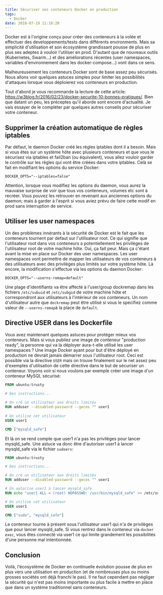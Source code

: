 ```yaml
---
title: Sécuriser ses conteneurs Docker en production
tags:
  - Docker
date: 2018-07-19 11:18:20
---
```


Docker est à l'origine conçu pour créer des conteneurs à la volée et effectuer des developpements/tests dans différents environments. Mais sa simplicité d'utilisation et son écosystème grandissant pousse de plus en plus ses adeptes à vouloir l'utiliser en prod. D'autant que de nouveaux outils (Kubernetes, Swarm...) et des améliorations récentes (user namespaces, variables d'environnement dans les docker-compose...) vont dans ce sens.  

Malheureusement les conteneurs Docker sont de base assez peu sécurisés. Nous allons 
voir quelques astuces simples pour limiter les possibilités d'attaques lorsque vous déploierez vos conteneurs en production. 

<!-- More -->

Tout d'abord je vous recommande la lecture de cette article: https://w3blog.fr/2016/02/23/docker-securite-10-bonnes-pratiques/. Bien que datant un peu, les préceptes qu'il aborde sont encore d'actualité. Je vais essayer de le compléter par quelques autres conseils pour sécuriser votre conteneur.

## Supprimer la création automatique de règles iptables
Par défaut, le daemon Docker créé les règles iptables dont il a besoin. Mais si vous êtes sur un système hôte avec plusieurs conteneurs et que vous le sécurisez via iptables et fail2ban (ou équivalent), vous allez vouloir garder le contrôle sur les règles qui vont être créées dans votre iptables. Celà se fait en modifiant les options du service Docker:
```
DOCKER_OPTS="--iptables=false"
```
Attention, lorsque vous modifiez les options du daemon, vous aurez la mauvaise surprise de voir que tous vos conteneurs, volumes etc sont à recréer. Vous pouvez les retrouver en revenant aux anciennes options du daemon; mais à garder à l'esprit si vous aviez prévu de faire cette modif en prod sans interruption de service.

## Utiliser les user namespaces
Un des problèmes innérants à la sécurité de Docker est le fait que les conteneurs tournent par defaut sur l'utilisateur root. Ce qui signifie que l'utilisateur root dans vos conteneurs a potentiellement les privilèges de l'utilisateur root de votre machine hôte. Oui, ça fait peur. Mais ça c'étant avant la mise en place sur Docker des user namespaces. Les user namespaces vont permettre de mapper les utilisateurs de vos conteneurs à des utilisateurs avec des privilèges plus limités sur votre système hôte. Là encore, la modification s'effectue via les options du daemon Docker:
```
DOCKER_OPTS="--userns-remap=default"
```
Une plage d'identifiants va être affecté à l'user/group dockremap dans les fichiers `/etc/subuid` et `/etc/subgid` de votre machine hôte et correspondront aux utilisateurs à l'intérieur de vos conteneurs. Un nom d'utilisateur autre que `dockremap` peut être utilisé si vous le specifiez comme valeur de `--userns-remap`à la place de `default`.

## Directive USER dans les Dockerfile
Vous avez maintenant quelques astuces pour protéger mieux vos conteneurs. Mais si vous publiez une image de conteneur "production ready", la personne qui va la déployer aura-t-elle utilisé les user namespaces ? Une image Docker ayant pour but d'être déployé en production ne devrait jamais démarrer sous l'utilisateur root. Ceci est possible via la directive `USER` mais on trouve finalement sur le net assez peu d'exemples d'utilisation de cette directive dans le but de sécuriser un conteneur. Voyons voir si nous voulons par exemple créer une image d'un conteneur MySQL sécurisé:

````dockerfile
FROM ubuntu:trusty

# Des instructions...
  
# On cré un utilisateur aux droits limités
RUN adduser --disabled-password --gecos "" user1
  
# On utilise cet utilisateur
USER user1

CMD ["mysqld_safe"]
````

Et là on se rend compte que user1 n'a pas les privilèges pour lancer mysqld_safe. Une astuce va donc être d'autoriser user1 à lancer mysqld_safe via le fichier `sudoers`:

````dockerfile
FROM ubuntu:trusty

# Des instructions...

# On cré un utilisateur aux droits limités
RUN adduser --disabled-password --gecos "" user1

# On autorise user1 à lancer mysqld_safe
RUN echo "user1 ALL = (root) NOPASSWD: /usr/bin/mysqld_safe" >> /etc/sudoers

# On utilise cet utilisateur
USER user1

CMD ["sudo", "mysqld_safe"]
````
Le conteneur tourne à présent sous l'utilisateur user1 qui n'a de privilèges que pour lancer mysqld_safe. Si vous rentrez dans le conteneur via `docker exec`, vous êtes connecté via user1 ce qui limite grandement les possibilités d'une personne mal intentionnée.

## Conclusion
Voilà, l'écosystème de Docker en continuelle évolution pousse de plus en plus vers une utilisation en production (et de nombreuses plus ou moins grosses sociétés ont déjà franchi le pas). Il ne faut cependant pas négliger la sécurité qui n'est pas moins importante ou plus facile à mettre en place que dans un système traditionnel sans conteneurs.
